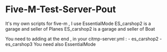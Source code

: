 # Five-M-Test-Server-Pout
It's my own scripts for five-m , I use EssentialMode
ES_carshop2 is a garage and seller of Planes 
ES_carshop2 is a garage and seller of Boat

You need to adding at the end , in your citmp-server.yml :
    - es_carshop2
    - es_carshop3
You need also EssentialMode
